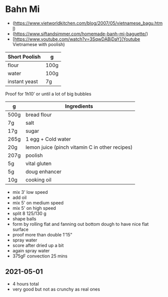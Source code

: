 # Bahn Mi

- (https://www.vietworldkitchen.com/blog/2007/05/vietnamese_bagu.html)
- (https://www.siftandsimmer.com/homemade-banh-mi-baguette/)
- [https://www.youtube.com/watch?v=3SqwDABjDaY](Youtube Vietnamese with poolish)

Short Poolish | g
--- | ---
flour | 100g
water | 100g
instant yeast | 7g

Proof for 1h10’ or until a lot of big bubbles

g | Ingredients
--- | --- 
500g | bread flour
7g | salt
17g | sugar 
265g | 1 egg + Cold water
20g | lemon juice (pinch vitamin C in other recipes)
207g | poolish
5g | vital gluten
5g | doug enhancer
10g | cooking oil 

- mix 3' low speed
- add oil
- mix 5' on medium speed
- mix 5' on high speed
- split 8 125/130 g
- shape balls
- form by rolling flat and fanning out bottom dough to have nice flat surface
- proof more than double 1'15"
- spray water 
- score after dried up a bit
- again spray water
- 375gF convection 25 mins
 
 ## 2021-05-01
 - 4 hours total
 - very good but not as crunchy as real ones
 